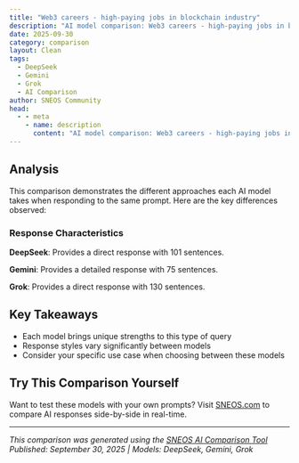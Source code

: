 ```yaml
---
title: "Web3 careers - high-paying jobs in blockchain industry"
description: "AI model comparison: Web3 careers - high-paying jobs in blockchain industry..."
date: 2025-09-30
category: comparison
layout: Clean
tags:
  - DeepSeek
  - Gemini
  - Grok
  - AI Comparison
author: SNEOS Community
head:
  - - meta
    - name: description
      content: "AI model comparison: Web3 careers - high-paying jobs in blockchain industry..."
---
```


<ChatComparison
  title="Web3 careers - high-paying jobs in blockchain industry"
  prompt="Web3 careers - high-paying jobs in blockchain industry"
  :responses='{"DeepSeek": "Of course. The Web3 and blockchain industry is one of the most dynamic and high-growth sectors, offering a plethora of high-paying career opportunities that blend cutting-edge technology with finance, community, and innovation.\n\nWhile the market is volatile, the underlying technology continues to be adopted, creating a strong, persistent demand for skilled professionals.\n\nHere\u2019s a comprehensive guide to high-paying jobs in the blockchain industry.\n\n---\n\n### Core High-Paying Job Categories\n\n#### 1. Engineering \u0026 Development (The Backbone)\nThis is the most in-demand and often highest-paid category. You\u0027re building the foundational infrastructure.\n\n* **Blockchain Developer / Core Protocol Engineer:**\n * **What they do:** Work on the core architecture of blockchain protocols (e.g., Ethereum, Solana, Polkadot). They design consensus mechanisms, implement scalability solutions, and optimize network performance.\n * **Skills:** Deep knowledge of C\u002B\u002B, Go (Golang), Rust, cryptography, and distributed systems.\n * **Pay:** **Extremely High** ($150,000 - $400,000\u002B for senior roles, often with significant token allocations).\n\n* **Smart Contract Developer:**\n * **What they do:** Write and audit self-executing contracts on platforms like Ethereum. They create DeFi protocols, NFTs, and DAOs. Security is paramount, as bugs can lead to millions in losses.\n * **Skills:** Solidity, Vyper, Rust (for Solana), Hardhat/Foundry, understanding of gas optimization and security best practices.\n * **Pay:** **Very High** ($120,000 - $300,000\u002B). Top auditors can command even higher rates.\n\n* **Web3 Front-End / Full-Stack Developer:**\n * **What they do:** Build the user-facing dApps (decentralized applications) that interact with blockchains. They connect wallets like MetaMask and display on-chain data.\n * **Skills:** React.js, Next.js, JavaScript/TypeScript, and Web3-specific libraries (ethers.js, web3.js).\n * **Pay:** **High** ($100,000 - $220,000).\n\n#### 2. Security \u0026 Auditing (The Guardians)\nWith billions of dollars locked in smart contracts, security is non-negotiable.\n\n* **Smart Contract Auditor:**\n * **What they do:** Perform line-by-line code reviews of smart contracts to find vulnerabilities before they are exploited. This is a critical, high-stakes role.\n * **Skills:** Expert-level Solidity/Rust, deep understanding of common attack vectors (reentrancy, oracle manipulation), reverse engineering.\n * **Pay:** **Extremely High** ($150,000 - $350,000\u002B). Freelance auditors can charge $10,000-$50,000\u002B per audit.\n\n* **Blockchain Security Engineer:**\n * **What they do:** Work internally for a protocol or a security firm to build security tools, monitor threats, and respond to incidents.\n * **Skills:** Penetration testing, cryptography, and the same technical skills as a developer.\n * **Pay:** **Very High** ($130,000 - $250,000\u002B).\n\n#### 3. Finance, Economics \u0026 DeFi (The Money Minds)\nThis category merges traditional finance with decentralized technology.\n\n* **Token Economist / Cryptoeconomist:**\n * **What they do:** Design the economic systems of a token or protocol. They model token supply, incentives, staking rewards, and governance to ensure long-term sustainability.\n * **Skills:** Economics, game theory, mathematics, data analysis.\n * **Pay:** **Very High** ($120,000 - $250,000\u002B, often with heavy token-based compensation).\n\n* **DeFi (Decentralized Finance) Researcher / Analyst:**\n * **What they do:** Analyze DeFi protocols, their tokenomics, yield farming strategies, and risk. They provide insights for investment or protocol improvement.\n * **Skills:** Deep DeFi knowledge, financial modeling, data analysis (SQL, Dune Analytics, Nansen).\n * **Pay:** **High** ($100,000 - $200,000\u002B).\n\n#### 4. Product \u0026 Project Management (The Organizers)\nSomeone needs to steer the ship and align technical teams with business goals.\n\n* **Product Manager, Web3:**\n * **What they do:** Define the product vision and roadmap for a dApp or protocol. They work with developers, designers, and the community to prioritize features.\n * **Skills:** Traditional PM skills \u002B deep understanding of the Web3 space, user personas (e.g., degens, NFT collectors), and on-chain metrics.\n * **Pay:** **High** ($110,000 - $230,000\u002B).\n\n* **Technical Project Manager:**\n * **What they do:** Oversee the execution of development sprints, manage timelines, and coordinate between engineering, marketing, and leadership.\n * **Skills:** Agile/Scrum methodologies, technical understanding, and familiarity with the Web3 stack.\n * **Pay:** **High** ($90,000 - $180,000).\n\n#### 5. Legal, Compliance \u0026 Regulatory (The Navigators)\nAs the industry matures, regulatory clarity is becoming crucial.\n\n* **Blockchain Lawyer / Crypto Counsel:**\n * **What they do:** Advise companies on regulatory compliance, securities law (e.g., Howey Test), structuring token sales, and navigating global regulations.\n * **Skills:** JD, bar admission, and a specialization in securities law/fintech.\n * **Pay:** **Extremely High** (Law firm partners: $300,000 - $1M\u002B; In-house: $180,000 - $350,000).\n\n* **Compliance Officer (Crypto):**\n * **What they do:** Implement AML (Anti-Money Laundering) and KYC (Know Your Customer) programs for exchanges and financial services in crypto.\n * **Skills:** Knowledge of global financial regulations (e.g., FATF Travel Rule), compliance frameworks.\n * **Pay:** **High** ($90,000 - $180,000).\n\n#### 6. Research \u0026 Academia (The Thinkers)\n* **Cryptography Researcher:**\n * **What they do:** Develop new cryptographic primitives like zero-knowledge proofs (ZKPs), secure multi-party computation (sMPC), and novel consensus algorithms.\n * **Skills:** PhD-level mathematics and cryptography.\n * **Pay:** **Very High** (Academia: Varies; Industry: $150,000 - $300,000\u002B).\n\n---\n\n### How to Get Started \u0026 Break Into Web3\n\n1. **Get Technical (If You\u0027re Not Already):**\n * **Learn Solidity:** The [CryptoZombies](https://cryptozombies.io/) tutorial is a fantastic, interactive starting point.\n * **Build a Project:** Create and deploy your own NFT, a simple DeFi dApp, or a DAO. A GitHub portfolio is your resume.\n * **Understand the Tools:** Get comfortable with Hardhat/Foundry, MetaMask, and block explorers like Etherscan.\n\n2. **Immerse Yourself in the Culture:**\n * **Use the Products:** Interact with dApps. Swap tokens on Uniswap, provide liquidity, mint an NFT, participate in a DAO. There\u0027s no better way to learn.\n * **Be Active on Crypto Twitter (X) and Discord:** Follow key influencers, developers, and projects. Join their Discord servers and participate in discussions.\n * **Listen to Podcasts \u0026 Read Newsletters:** Bankless, Unchained, The Defiant, and Decrypt are great resources.\n\n3. **Network, Network, Network:**\n * Attend conferences (Devcon, ETHGlobal hackathons).\n * Contribute to open-source Web3 projects.\n * The Web3 community is built on collaboration and reputation. Being an active, knowledgeable member can open more doors than a traditional resume.\n\n### Important Considerations\n\n* **Volatility:** The industry is cyclical. Job availability and compensation can be tied to market conditions (bull vs. bear markets).\n* **Compensation Structure:** Salaries are often a mix of **Base Salary (Fiat) \u002B Tokens/Equity**. In a bull market, the token component can be life-changing; in a bear market, it can be worth very little. Understand the risk.\n* **Remote-First:** The vast majority of Web3 jobs are remote, offering global opportunities.\n\nThe Web3 space rewards curiosity, initiative, and a builder\u0027s mindset. If you\u0027re passionate about the future of the decentralized web, there has never been a better time to dive in.", "Gemini": "## High-Paying Jobs in the Web3 and Blockchain Industry\n\nThe Web3 and blockchain industry is rapidly expanding, creating a surge in demand for skilled professionals. This translates into opportunities for high-paying jobs with significant growth potential. Here\u0027s a breakdown of some key areas and roles, along with estimated salary ranges (keep in mind these can vary greatly based on experience, location, company size, and specific skills):\n\n**I. Engineering \u0026 Development:**\n\n* **Blockchain Engineer/Developer:** Focuses on designing, developing, and maintaining blockchain networks and applications. Requires strong knowledge of programming languages like Solidity, Rust, Go, C\u002B\u002B, Java, and understanding of blockchain concepts like consensus mechanisms, cryptography, smart contracts, and distributed ledger technology.\n * **Salary:** $120,000 - $250,000\u002B\n* **Smart Contract Developer/Auditor:** Specializes in writing, deploying, and auditing smart contracts on various blockchain platforms. This role requires in-depth knowledge of smart contract languages (primarily Solidity for Ethereum) and security best practices to prevent vulnerabilities.\n * **Salary:** $120,000 - $230,000\u002B\n* **Web3/Frontend Developer:** Develops user interfaces and front-end experiences for Web3 applications, integrating with blockchain networks and decentralized systems. Familiarity with modern JavaScript frameworks (React, Angular, Vue.js), Web3 libraries (e.g., Web3.js, ethers.js), and UI/UX principles is essential.\n * **Salary:** $100,000 - $200,000\u002B\n* **Backend Developer (Web3 Focused):** Builds the backend infrastructure for Web3 applications, often involving database management, API development, and integration with blockchain networks.\n * **Salary:** $110,000 - $220,000\u002B\n* **DevOps Engineer (Blockchain Focused):** Manages and automates the deployment, scaling, and monitoring of blockchain infrastructure, ensuring high availability and performance. Requires expertise in cloud platforms (AWS, Azure, GCP), containerization (Docker, Kubernetes), and CI/CD pipelines.\n * **Salary:** $130,000 - $250,000\u002B\n* **Data Scientist/Engineer (Blockchain):** Analyzes blockchain data to identify trends, patterns, and insights, which can be used for risk management, market analysis, and improving network performance. Requires skills in data mining, statistical modeling, and big data technologies.\n * **Salary:** $120,000 - $240,000\u002B\n* **Security Engineer/Auditor (Blockchain):** Focuses on identifying and mitigating security vulnerabilities in blockchain networks, smart contracts, and Web3 applications. Requires deep understanding of cryptography, network security, and security auditing methodologies.\n * **Salary:** $140,000 - $260,000\u002B\n* **Protocol Engineer:** Works on the core development of blockchain protocols themselves. Requires a deep understanding of computer science, cryptography, and distributed systems. This is often a highly specialized and research-intensive role.\n * **Salary:** $150,000 - $300,000\u002B\n\n**II. Product \u0026 Management:**\n\n* **Product Manager (Web3/Blockchain):** Defines the vision, strategy, and roadmap for Web3 products, working closely with engineering, design, and marketing teams. Requires a strong understanding of the Web3 ecosystem, user needs, and market trends.\n * **Salary:** $130,000 - $250,000\u002B\n* **Project Manager (Blockchain):** Manages and coordinates the execution of blockchain projects, ensuring they are delivered on time and within budget. Requires strong organizational, communication, and problem-solving skills.\n * **Salary:** $100,000 - $200,000\u002B\n* **Technical Product Manager (Blockchain):** A product manager with a strong technical background who can bridge the gap between technical teams and business stakeholders. They are able to understand and articulate the technical complexities of blockchain projects and translate them into product requirements.\n * **Salary:** $140,000 - $270,000\u002B\n\n**III. Business \u0026 Operations:**\n\n* **DeFi Analyst:** Researches, analyzes, and provides insights on Decentralized Finance (DeFi) protocols, market trends, and investment opportunities. Requires a strong understanding of financial markets, blockchain technology, and smart contracts.\n * **Salary:** $110,000 - $220,000\u002B\n* **Web3 Marketing Manager:** Develops and executes marketing strategies to promote Web3 products and services, targeting a tech-savvy and digitally native audience. Requires expertise in social media marketing, content marketing, and community building.\n * **Salary:** $90,000 - $180,000\u002B\n* **Community Manager:** Builds and manages online communities around Web3 projects, fostering engagement, providing support, and gathering feedback. Important for decentralized projects.\n * **Salary:** $60,000 - $120,000\u002B\n* **Business Development Manager (Blockchain):** Identifies and pursues new business opportunities for blockchain companies, building partnerships and expanding market reach. Requires strong sales, negotiation, and relationship-building skills.\n * **Salary:** $120,000 - $250,000\u002B (plus commission potential)\n* **Legal Counsel (Blockchain/Crypto):** Provides legal advice and guidance to blockchain companies on regulatory compliance, intellectual property, and contract law. Requires expertise in blockchain-related regulations and a strong understanding of the legal landscape.\n * **Salary:** $150,000 - $300,000\u002B\n* **Compliance Officer (Crypto/Web3):** Ensures that the organization complies with all applicable laws and regulations related to cryptocurrencies and Web3 technologies. This role is becoming increasingly important as regulatory scrutiny increases.\n * **Salary:** $130,000 - $250,000\u002B\n* **Research Analyst (Blockchain/Crypto):** Conducts in-depth research on blockchain technologies, cryptocurrencies, and the Web3 ecosystem, providing insights and analysis to inform investment decisions or strategic planning.\n * **Salary:** $90,000 - $200,000\u002B\n* **DAO Manager/Facilitator:** Helps manage and operate Decentralized Autonomous Organizations (DAOs), facilitating governance processes, managing community contributions, and ensuring the smooth functioning of the DAO.\n * **Salary:** $80,000 - $150,000\u002B\n\n**IV. Specialized Roles:**\n\n* **Cryptography Researcher/Engineer:** Develops and implements cryptographic algorithms and protocols for blockchain security. Requires advanced knowledge of mathematics and computer science.\n * **Salary:** $150,000 - $300,000\u002B\n* **NFT Artist/Developer:** Creates and mints non-fungible tokens (NFTs), often combining artistic skills with technical expertise in blockchain technology.\n * **Salary:** Varies widely based on project success. Can range from very low to extremely high.\n* **Metaverse Developer/Designer:** Builds and designs experiences within metaverse environments, leveraging blockchain and other technologies.\n * **Salary:** $100,000 - $220,000\u002B\n\n**Key Skills \u0026 Qualifications:**\n\n* **Blockchain Fundamentals:** Understanding of blockchain technology, consensus mechanisms, smart contracts, and distributed ledger technology.\n* **Programming Languages:** Proficiency in languages like Solidity, Rust, Go, C\u002B\u002B, JavaScript, Python.\n* **Cryptography:** Knowledge of cryptographic algorithms and security principles.\n* **Data Structures and Algorithms:** Strong foundation in computer science principles.\n* **Cloud Computing:** Experience with cloud platforms like AWS, Azure, GCP.\n* **Security Best Practices:** Understanding of security vulnerabilities and mitigation techniques.\n* **Communication \u0026 Collaboration:** Ability to communicate technical concepts clearly and work effectively in teams.\n* **Problem-Solving:** Strong analytical and problem-solving skills.\n* **Web3 Ecosystem Knowledge:** Understanding of the decentralized web, DeFi, NFTs, and other Web3 technologies.\n\n**How to Break Into the Web3 Industry:**\n\n* **Online Courses \u0026 Certifications:** Platforms like Coursera, Udemy, edX, and specialized blockchain academies offer courses and certifications in various Web3 topics.\n* **Hands-on Projects:** Build your own Web3 applications, contribute to open-source projects, and participate in hackathons to gain practical experience.\n* **Networking:** Attend blockchain conferences, meetups, and online communities to connect with industry professionals.\n* **Portfolio Building:** Showcase your skills and projects through a portfolio website or GitHub profile.\n* **Bootcamps:** Immersive bootcamps offer intensive training in specific areas of Web3 development.\n* **Stay Updated:** The Web3 landscape is constantly evolving, so stay informed about the latest trends and technologies.\n* **Consider Specific Needs:** Focus on specific areas of interest. NFTs are different than building protocol level code, which is different than compliance.\n\n**Important Considerations:**\n\n* **Volatility:** The Web3 industry is still relatively new and volatile, so job security may not be as stable as in more established industries.\n* **Regulation:** The regulatory landscape for blockchain and cryptocurrencies is constantly evolving, which can impact job roles and company operations.\n* **Due Diligence:** Thoroughly research companies before accepting job offers to ensure they are reputable and have a solid business model.\n\nBy acquiring the necessary skills and knowledge, building a strong portfolio, and networking with industry professionals, you can significantly increase your chances of landing a high-paying job in the exciting and rapidly growing Web3 and blockchain industry. Good luck!\n", "Grok": "The blockchain and Web3 industries are rapidly growing sectors that offer a variety of high-paying career opportunities due to the increasing adoption of decentralized technologies across finance, gaming, art, and more. These fields often require specialized skills, which contribute to the lucrative salaries. Below, I\u2019ll outline some of the most sought-after roles, the skills required, potential salary ranges, and how to get started in a Web3 career.\n\n---\n\n### **Why Web3/Blockchain Careers Are High-Paying**\n1. **High Demand, Low Supply**: The industry is still relatively new, and there is a shortage of skilled professionals with expertise in blockchain technology, smart contracts, and decentralized applications (dApps).\n2. **Innovative Sector**: Web3 is at the forefront of technological innovation, attracting significant investment from venture capitalists, leading to well-funded startups and projects.\n3. **Global and Remote Opportunities**: Many Web3 companies operate remotely and hire talent worldwide, often offering competitive salaries to attract the best candidates.\n\n---\n\n### **High-Paying Web3 and Blockchain Careers**\nBelow are some of the top roles in the industry, along with their responsibilities and estimated salary ranges (based on 2023 data from sources like Glassdoor, PayScale, and industry reports). Salaries vary by location, experience, and whether the role is remote or on-site.\n\n#### 1. **Blockchain Developer**\n - **Responsibilities**: Build and maintain blockchain protocols, develop smart contracts, and create dApps using platforms like Ethereum, Solana, or Polkadot.\n - **Key Skills**: \n - Proficiency in programming languages like Solidity, Rust, or Go.\n - Knowledge of blockchain frameworks (e.g., Truffle, Hardhat).\n - Understanding of consensus mechanisms (PoW, PoS).\n - **Salary Range**: $100,000 - $200,000\u002B per year.\n - **Why High-Paying**: Specialized skills in Solidity and smart contract development are in short supply.\n\n#### 2. **Smart Contract Engineer**\n - **Responsibilities**: Design, code, and audit smart contracts for decentralized applications to ensure security and functionality.\n - **Key Skills**:\n - Expertise in Solidity or Vyper.\n - Familiarity with Ethereum Virtual Machine (EVM).\n - Security auditing and testing.\n - **Salary Range**: $120,000 - $250,000\u002B per year.\n - **Why High-Paying**: Smart contracts are the backbone of DeFi (Decentralized Finance) and NFTs, and errors can cost millions, so companies pay a premium for talent.\n\n#### 3. **Web3 Full-Stack Developer**\n - **Responsibilities**: Build end-to-end decentralized applications, integrating front-end interfaces with blockchain back-ends.\n - **Key Skills**:\n - Front-end: React.js, Vue.js, or Angular.\n - Back-end: Node.js, blockchain APIs (e.g., Web3.js, Ethers.js).\n - Blockchain integration and wallet connectivity (MetaMask, WalletConnect).\n - **Salary Range**: $100,000 - $180,000\u002B per year.\n - **Why High-Paying**: Full-stack developers who understand both traditional web development and blockchain are rare.\n\n#### 4. **Blockchain Security Engineer**\n - **Responsibilities**: Audit smart contracts, secure blockchain networks, and protect against hacks or vulnerabilities.\n - **Key Skills**:\n - Knowledge of blockchain vulnerabilities (e.g., reentrancy attacks).\n - Experience with security tools like Mythril or Slither.\n - Background in cybersecurity.\n - **Salary Range**: $150,000 - $300,000\u002B per year.\n - **Why High-Paying**: With billions of dollars at stake in DeFi protocols and NFT platforms, security expertise is critical.\n\n#### 5. **Cryptocurrency/Blockchain Researcher**\n - **Responsibilities**: Analyze blockchain protocols, develop new consensus mechanisms, and contribute to whitepapers or academic research for Web3 projects.\n - **Key Skills**:\n - Deep understanding of cryptography, game theory, and distributed systems.\n - Programming and data analysis skills.\n - Strong academic or industry research background.\n - **Salary Range**: $100,000 - $200,000\u002B per year.\n - **Why High-Paying**: Research roles often contribute to groundbreaking innovations, making them highly valued.\n\n#### 6. **DeFi Protocol Developer**\n - **Responsibilities**: Design and build decentralized finance protocols for lending, borrowing, staking, or yield farming.\n - **Key Skills**:\n - Expertise in DeFi platforms like Uniswap, Aave, or Compound.\n - Proficiency in Solidity and smart contract optimization.\n - Understanding of tokenomics and financial systems.\n - **Salary Range**: $130,000 - $250,000\u002B per year.\n - **Why High-Paying**: DeFi is a multi-billion-dollar industry, and protocol developers are essential to its growth.\n\n#### 7. **NFT Developer/Product Manager**\n - **Responsibilities**: Develop NFT marketplaces, integrate blockchain for digital art or gaming assets, and manage NFT-related products.\n - **Key Skills**:\n - Knowledge of ERC-721 and ERC-1155 token standards.\n - Experience with NFT platforms like OpenSea or Rarible.\n - Product management or UX design skills.\n - **Salary Range**: $100,000 - $180,000\u002B per year.\n - **Why High-Paying**: The NFT boom has created massive demand for developers and product experts in this niche.\n\n#### 8. **Web3 Community Manager**\n - **Responsibilities**: Build and engage communities on platforms like Discord and Twitter, manage token airdrops, and promote Web3 projects.\n - **Key Skills**:\n - Social media and community-building expertise.\n - Understanding of Web3 culture and memes.\n - Communication and marketing skills.\n - **Salary Range**: $70,000 - $150,000\u002B per year (plus token incentives).\n - **Why High-Paying**: Community engagement is critical for the success of Web3 projects, often leading to bonuses in crypto tokens.\n\n#### 9. **Tokenomics Designer/Economist**\n - **Responsibilities**: Design the economic model of a cryptocurrency or token, including supply, distribution, and incentives.\n - **Key Skills**:\n - Background in economics or game theory.\n - Knowledge of blockchain ecosystems.\n - Data modeling and analysis.\n - **Salary Range**: $100,000 - $200,000\u002B per year.\n - **Why High-Paying**: Tokenomics can make or break a project, so experts are highly compensated.\n\n#### 10. **Web3 Marketing Specialist**\n - **Responsibilities**: Promote Web3 projects through digital marketing, partnerships, and influencer campaigns in the crypto space.\n - **Key Skills**:\n - Experience with crypto-specific marketing (e.g., Twitter, Telegram).\n - Knowledge of Web3 trends and audiences.\n - Content creation and SEO.\n - **Salary Range**: $80,000 - $150,000\u002B per year (often with token bonuses).\n - **Why High-Paying**: Marketing in Web3 often directly impacts token value and adoption, making it a high-stakes role.\n\n---\n\n### **Skills Needed for Web3 Careers**\nTo break into the industry, focus on developing these in-demand skills:\n- **Programming**: Solidity, Rust, JavaScript, Python.\n- **Blockchain Platforms**: Ethereum, Solana, Polygon, Binance Smart Chain.\n- **Tools and Libraries**: Web3.js, Ethers.js, Truffle, Hardhat.\n- **Concepts**: Decentralization, smart contracts, consensus mechanisms, tokenomics.\n- **Soft Skills**: Problem-solving, adaptability, and communication (especially for remote roles).\n\n---\n\n### **How to Get Started in a Web3 Career**\n1. **Learn the Basics**:\n - Take online courses on blockchain and Web3 (e.g., Coursera, Udemy, or free resources like CryptoZombies for Solidity).\n - Read whitepapers of major projects like Bitcoin, Ethereum, and DeFi protocols.\n2. **Build Projects**:\n - Create a portfolio with small dApps, smart contracts, or NFT projects.\n - Contribute to open-source Web3 projects on GitHub.\n3. **Get Certified**:\n - Pursue certifications like Certified Blockchain Developer \u2013 Ethereum (CBDE) or ConsenSys Academy programs.\n4. **Network in the Community**:\n - Join Discord servers, Reddit communities (e.g., r/ethdev), and Twitter spaces for Web3 projects.\n - Attend blockchain conferences (e.g., ETHGlobal, Consensus) or virtual hackathons.\n5. **Apply for Jobs**:\n - Look for roles on Web3 job boards like **CryptoJobs**, **Web3.career**, or **AngelList**.\n - Check career pages of major blockchain companies like ConsenSys, Polygon, Chainlink, or Coinbase.\n\n---\n\n### **Challenges in Web3 Careers**\n- **Volatility**: The crypto market can be unstable, affecting project funding and job security.\n- **Regulatory Uncertainty**: Changing regulations in different countries may impact the industry.\n- **Learning Curve**: Blockchain technology is complex and requires continuous learning to keep up with innovations.\n\n---\n\n### **Future Outlook**\nThe Web3 and blockchain industry is poised for exponential growth as more companies integrate decentralized technologies. Roles in layer-2 scaling solutions, cross-chain interoperability, and Web3 gaming (GameFi) are expected to see increasing demand. Additionally, traditional industries like finance, supply chain, and healthcare are exploring blockchain, broadening career opportunities.\n\nBy gaining relevant skills, building a portfolio, and staying active in the Web3 community, you can position yourself for a high-paying and fulfilling career in this transformative space. Let me know if you\u0027d like resources for learning specific skills or tools!"}' 
  published-date="22:46"
/>

## Analysis

This comparison demonstrates the different approaches each AI model takes when responding to the same prompt. Here are the key differences observed:

### Response Characteristics

**DeepSeek**: Provides a direct response with 101 sentences. 

**Gemini**: Provides a detailed response with 75 sentences. 

**Grok**: Provides a direct response with 130 sentences. 

## Key Takeaways

- Each model brings unique strengths to this type of query
- Response styles vary significantly between models
- Consider your specific use case when choosing between these models

## Try This Comparison Yourself

Want to test these models with your own prompts? Visit [SNEOS.com](https://sneos.com) to compare AI responses side-by-side in real-time.

---

*This comparison was generated using the [SNEOS AI Comparison Tool](https://sneos.com)*
*Published: September 30, 2025 | Models: DeepSeek, Gemini, Grok*
